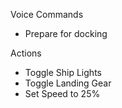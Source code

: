 Voice Commands

* Prepare for docking

Actions

* Toggle Ship Lights
* Toggle Landing Gear
* Set Speed to 25%